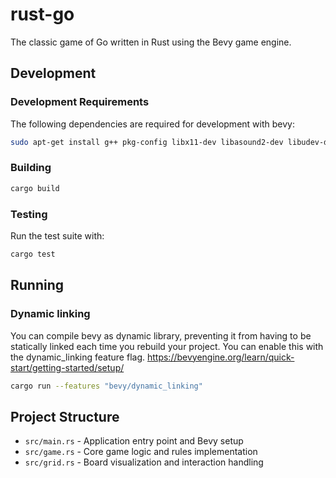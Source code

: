 # rust-go
The classic game of Go written in Rust using the Bevy game engine.

## Development

### Development Requirements

The following dependencies are required for development with bevy:

```bash
sudo apt-get install g++ pkg-config libx11-dev libasound2-dev libudev-dev libxkbcommon-x11-0
```

### Building

```bash
cargo build
```

### Testing

Run the test suite with:

```bash
cargo test
```

## Running

### Dynamic linking
You can compile bevy as dynamic library, preventing it from having to be statically linked each time you rebuild 
your project. You can enable this with the dynamic_linking feature flag.
https://bevyengine.org/learn/quick-start/getting-started/setup/

```bash
cargo run --features "bevy/dynamic_linking"
```

## Project Structure
- `src/main.rs` - Application entry point and Bevy setup
- `src/game.rs` - Core game logic and rules implementation
- `src/grid.rs` - Board visualization and interaction handling
